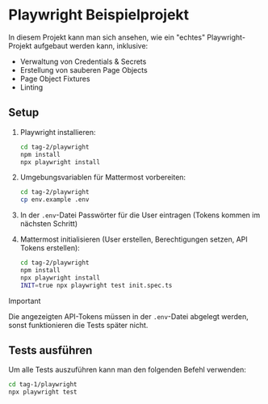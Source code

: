 <h1>Playwright Beispielprojekt</h1>

In diesem Projekt kann man sich ansehen, wie ein "echtes" Playwright-Projekt aufgebaut werden kann, inklusive:

- Verwaltung von Credentials & Secrets
- Erstellung von sauberen Page Objects
- Page Object Fixtures
- Linting

## Setup

1. Playwright installieren:

   ```sh
   cd tag-2/playwright
   npm install
   npx playwright install
   ```

2. Umgebungsvariablen für Mattermost vorbereiten:

   ```sh
   cd tag-2/playwright
   cp env.example .env
   ```

3. In der `.env`-Datei Passwörter für die User eintragen (Tokens kommen im nächsten Schritt)

4. Mattermost initialisieren (User erstellen, Berechtigungen setzen, API Tokens erstellen):

   ```sh
   cd tag-2/playwright
   npm install
   npx playwright install
   INIT=true npx playwright test init.spec.ts
   ```

> [!IMPORTANT]
> Die angezeigten API-Tokens müssen in der `.env`-Datei abgelegt werden, sonst funktionieren die Tests später nicht.

## Tests ausführen

Um alle Tests auszuführen kann man den folgenden Befehl verwenden:

```sh
cd tag-1/playwright
npx playwright test
```
